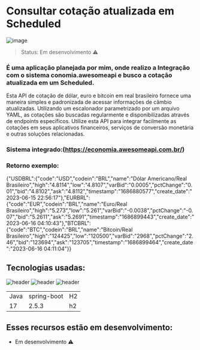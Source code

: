 # Consultar cotação atualizada em Scheduled

![image](https://github.com/JoaoEduardoFM/Scheduled-API-de-Cotacao-de-Dolar-Euro-Bitcoin-em-Real-Brasileiro/assets/90796699/ad218812-5b8a-43a1-b99c-11c72b55439a)


 > Status: Em desenvolvimento ⚠️

### É uma aplicação planejada por mim, onde realizo a Integração com o sistema conomia.awesomeapi e busco a cotação atualizada em um Scheduled.
Esta API de cotação de dólar, euro e bitcoin em real brasileiro fornece uma maneira simples e padronizada de acessar informações de câmbio atualizadas. Utilizando um escalonador parametrizado por um arquivo YAML, as cotações são buscadas regularmente e disponibilizadas através de endpoints específicos. Utilize esta API para integrar facilmente as cotações em seus aplicativos financeiros, serviços de conversão monetária e outras soluções relacionadas.
### Sistema integrado:(https://economia.awesomeapi.com.br/)

### Retorno exemplo:

  {"USDBRL":{"code":"USD","codein":"BRL","name":"Dólar Americano/Real Brasileiro","high":"4.8114","low":"4.8107","varBid":"0.0005","pctChange":"0.01","bid":"4.8102","ask":"4.8112","timestamp":"1686880577","create_date":"2023-06-15 22:56:17"},"EURBRL":{"code":"EUR","codein":"BRL","name":"Euro/Real Brasileiro","high":"5.273","low":"5.261","varBid":"-0.0038","pctChange":"-0.07","bid":"5.2611","ask":"5.2691","timestamp":"1686899443","create_date":"2023-06-16 04:10:43"},"BTCBRL":{"code":"BTC","codein":"BRL","name":"Bitcoin/Real Brasileiro","high":"124425","low":"120500","varBid":"2968","pctChange":"2.46","bid":"123694","ask":"123705","timestamp":"1686899464","create_date":"2023-06-16 04:11:04"}}
	
## Tecnologias usadas:
![header](https://user-images.githubusercontent.com/90796699/228732700-385f1245-70e2-4afa-8fcb-3838c43cc3d1.png)
![header](https://user-images.githubusercontent.com/90796699/228732963-6bafac5b-bb12-4e8d-b72a-47b3798f7bc3.png)
![header](https://user-images.githubusercontent.com/90796699/229381110-73a2592a-5e58-4948-ae38-a179cc119e10.png)
<table>
  <tr>
    <td>Java</td>
    <td>spring-boot</td>
    <td>H2</td>
  </tr>
  <tr>
    <td>17</td>
    <td>2.5.3</td>
    <td>h2</td>
  </tr>
</table>

## Esses recursos estão em desenvolvimento:

- Em desenvolvimento ⚠️
